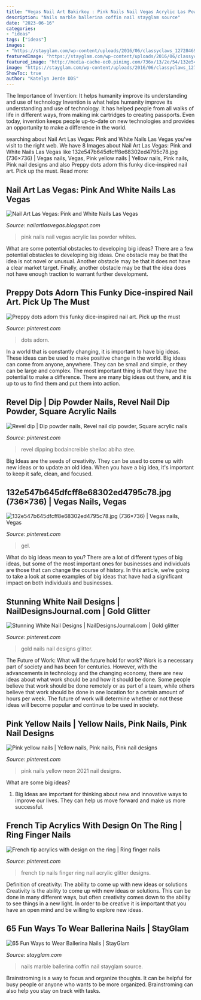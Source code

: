 ```yaml
---
title: "Vegas Nail Art Bakirkoy : Pink Nails Nail Vegas Acrylic Las Powder Whites"
description: "Nails marble ballerina coffin nail stayglam source"
date: "2023-06-16"
categories:
- "ideas"
tags: ["ideas"]
images:
- "https://stayglam.com/wp-content/uploads/2016/06/classyclaws_12728469_732699453532737_403212873_n.jpg"
featuredImage: "https://stayglam.com/wp-content/uploads/2016/06/classyclaws_12728469_732699453532737_403212873_n.jpg"
featured_image: "http://media-cache-ec0.pinimg.com/736x/13/2e/54/132e547b645dfcff8e68302ed4795c78.jpg"
image: "https://stayglam.com/wp-content/uploads/2016/06/classyclaws_12728469_732699453532737_403212873_n.jpg"
ShowToc: true
author: "Katelyn Jerde DDS"
---
```



The Importance of Invention: It helps humanity improve its understanding and use of technology
Invention is what helps humanity improve its understanding and use of technology. It has helped people from all walks of life in different ways, from making ink cartridges to creating passports. Even today, invention keeps people up-to-date on new technologies and provides an opportunity to make a difference in the world.

	

		
searching about Nail Art Las Vegas: Pink and White Nails Las Vegas you've visit to the right web. We have 8 Images about Nail Art Las Vegas: Pink and White Nails Las Vegas like 132e547b645dfcff8e68302ed4795c78.jpg (736×736) | Vegas nails, Vegas, Pink yellow nails | Yellow nails, Pink nails, Pink nail designs and also Preppy dots adorn this funky dice-inspired nail art. Pick up the must. Read more:
		
    
## Nail Art Las Vegas: Pink And White Nails Las Vegas

<img loading=lazy src="https://2.bp.blogspot.com/-ZP5m5wC70G4/TyX4IILgzKI/AAAAAAAAAGA/Rsss3Fx6hKk/s1600/PW1.JPG" onerror="this.onerror=null;this.src='https://tse4.mm.bing.net/th?id=OIP.Hb3KtUX62-O2F7ogcOGnZwHaFj&amp;pid=15.1';" alt="Nail Art Las Vegas: Pink and White Nails Las Vegas">

_Source: nailartlasvegas.blogspot.com_

>pink nails nail vegas acrylic las powder whites. 

	

What are some potential obstacles to developing big ideas?
There are a few potential obstacles to developing big ideas. One obstacle may be that the idea is not novel or unusual. Another obstacle may be that it does not have a clear market target. Finally, another obstacle may be that the idea does not have enough traction to warrant further development.

    
## Preppy Dots Adorn This Funky Dice-inspired Nail Art. Pick Up The Must

<img loading=lazy src="https://i.pinimg.com/originals/5e/f4/d1/5ef4d1add7e40924a3d1e6e98a6a9122.jpg" onerror="this.onerror=null;this.src='https://tse3.mm.bing.net/th?id=OIP.atdP-K4Huh7c9SbP4cEwlgHaHa&amp;pid=15.1';" alt="Preppy dots adorn this funky dice-inspired nail art. Pick up the must">

_Source: pinterest.com_

>dots adorn. 

	

In a world that is constantly changing, it is important to have big ideas. These ideas can be used to make positive change in the world. Big ideas can come from anyone, anywhere. They can be small and simple, or they can be large and complex. The most important thing is that they have the potential to make a difference. There are many big ideas out there, and it is up to us to find them and put them into action.

    
## Revel Dip | Dip Powder Nails, Revel Nail Dip Powder, Square Acrylic Nails

<img loading=lazy src="https://i.pinimg.com/736x/a3/0c/fe/a30cfefc281da97ee322399c1ab1dfe8.jpg" onerror="this.onerror=null;this.src='https://tse4.mm.bing.net/th?id=OIP.96fqhqxqX9KrwOZEvaOyGAHaJ3&amp;pid=15.1';" alt="Revel dip | Dip powder nails, Revel nail dip powder, Square acrylic nails">

_Source: pinterest.com_

>revel dipping bodaincreible shellac abiha stee. 

	

Big Ideas are the seeds of creativity. They can be used to come up with new ideas or to update an old idea. When you have a big idea, it's important to keep it safe, clean, and focused.

    
## 132e547b645dfcff8e68302ed4795c78.jpg (736×736) | Vegas Nails, Vegas

<img loading=lazy src="http://media-cache-ec0.pinimg.com/736x/13/2e/54/132e547b645dfcff8e68302ed4795c78.jpg" onerror="this.onerror=null;this.src='https://tse4.mm.bing.net/th?id=OIP.BDCddFE2lfr7RmlzEZOuuAHaHa&amp;pid=15.1';" alt="132e547b645dfcff8e68302ed4795c78.jpg (736×736) | Vegas nails, Vegas">

_Source: pinterest.com_

>gel. 

	

What do big ideas mean to you?
There are a lot of different types of big ideas, but some of the most important ones for businesses and individuals are those that can change the course of history. In this article, we’re going to take a look at some examples of big ideas that have had a significant impact on both individuals and businesses.

    
## Stunning White Nail Designs | NailDesignsJournal.com | Gold Glitter

<img loading=lazy src="https://i.pinimg.com/736x/cf/56/e9/cf56e9f1d2be06d7582cb4124ff7fc50.jpg" onerror="this.onerror=null;this.src='https://tse2.mm.bing.net/th?id=OIP.tahcnpf6_TPV7GSTzf62DQHaHa&amp;pid=15.1';" alt="Stunning White Nail Designs | NailDesignsJournal.com | Gold glitter">

_Source: pinterest.com_

>gold nails nail designs glitter. 

	

The Future of Work: What will the future hold for work?
Work is a necessary part of society and has been for centuries. However, with the advancements in technology and the changing economy, there are new ideas about what work should be and how it should be done. Some people believe that work should be done remotely or as part of a team, while others believe that work should be done in one location for a certain amount of hours per week. The future of work will determine whether or not these ideas will become popular and continue to be used in society.

    
## Pink Yellow Nails | Yellow Nails, Pink Nails, Pink Nail Designs

<img loading=lazy src="https://i.pinimg.com/originals/00/51/f8/0051f8bd32b77f5ec770ca7a3bc5a52b.jpg" onerror="this.onerror=null;this.src='https://tse4.mm.bing.net/th?id=OIP.3eRG7XkoK5focvjP0LaPGQHaJ0&amp;pid=15.1';" alt="Pink yellow nails | Yellow nails, Pink nails, Pink nail designs">

_Source: pinterest.com_

>pink nails yellow neon 2021 nail designs. 

	

What are some big ideas?
1. Big Ideas are important for thinking about new and innovative ways to improve our lives. They can help us move forward and make us more successful.

    
## French Tip Acrylics With Design On The Ring | Ring Finger Nails

<img loading=lazy src="https://i.pinimg.com/originals/0a/2d/59/0a2d591561f9696dbe51df8745a828f3.jpg" onerror="this.onerror=null;this.src='https://tse3.mm.bing.net/th?id=OIP.7GjoWawGzE_tl48Z7HTLnAHaHa&amp;pid=15.1';" alt="French tip acrylics with design on the ring | Ring finger nails">

_Source: pinterest.com_

>french tip nails finger ring nail acrylic glitter designs. 

	

Definition of creativity: The ability to come up with new ideas or solutions
Creativity is the ability to come up with new ideas or solutions. This can be done in many different ways, but often creativity comes down to the ability to see things in a new light. In order to be creative it is important that you have an open mind and be willing to explore new ideas.

    
## 65 Fun Ways To Wear Ballerina Nails | StayGlam

<img loading=lazy src="https://stayglam.com/wp-content/uploads/2016/06/classyclaws_12728469_732699453532737_403212873_n.jpg" onerror="this.onerror=null;this.src='https://tse4.mm.bing.net/th?id=OIP.SOW6fgTs0mr_9EIZZc7HGwHaHa&amp;pid=15.1';" alt="65 Fun Ways to Wear Ballerina Nails | StayGlam">

_Source: stayglam.com_

>nails marble ballerina coffin nail stayglam source. 

	

Brainstroming is a way to focus and organize thoughts. It can be helpful for busy people or anyone who wants to be more organized. Brainstroming can also help you stay on track with tasks.

